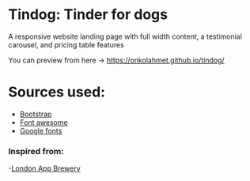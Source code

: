 # Tindog: Tinder for dogs
A responsive website landing page with full width content, a testimonial carousel, and pricing table features

You can preview from here -> https://onkolahmet.github.io/tindog/

# Sources used:
- [Bootstrap](https://getbootstrap.com)
- [Font awesome](https://fontawesome.com)
- [Google fonts](https://fonts.google.com)
### Inspired from:
-[London App Brewery](https://github.com/londonappbrewery)
